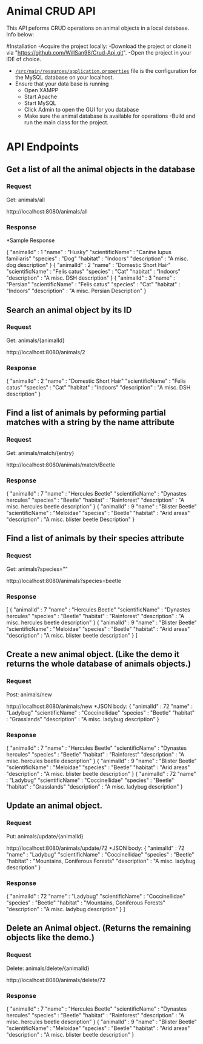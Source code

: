 # Animal CRUD API
This API peforms CRUD operations on animal objects in a local database. Info below:

#Installation
-Acquire the project locally:
  -Download the project or clone it via "https://github.com/WillSan98/Crud-Api.git".
-Open the project in your IDE of choice.
- [`/src/main/resources/application.properties`](https://github.com/WillSan98/Crud-Api/blob/master/Assignment-4/src/main/resources/application.properties) file is the configuration for the MySQL database on your localhost.
- Ensure that your data base is running
  - Open XAMPP
  - Start Apache
  - Start MySQL
  - Click Admin to open the GUI for you database
  - Make sure the animal database is available for operations
-Build and run the main class for the project.

# API Endpoints
## Get a list of all the animal objects in the database
### Request
  Get: animals/all
  
  http://localhost:8080/animals/all

### Response
*Sample Response
  
   {
      "animalId" : 1
      "name" : "Husky"
      "scientificName" : "Canine lupus familiaris"
      "species" : "Dog"
      "habitat" : "Indoors"
      "description" : "A misc. dog description"
  }
  {
    "animalId" : 2
    "name" : "Domestic Short Hair"
    "scientificName" : "Felis catus"
    "species" : "Cat"
    "habitat" : "Indoors"
    "description" : "A misc. DSH description"
  }
  {
    "animalId" : 3
    "name" : "Persian"
    "scientificName" : "Felis catus"
    "species" : "Cat"
    "habitat" : "Indoors"
    "description" : "A misc. Persian Description"
  }
  
## Search an animal object by its ID
### Request
  Get: animals/{animalId}
  
  http://localhost:8080/animals/2

### Response

  {
    "animalId" : 2
    "name" : "Domestic Short Hair"
    "scientificName" : "Felis catus"
    "species" : "Cat"
    "habitat" : "Indoors"
    "description" : "A misc. DSH description"
  }
 

## Find a list of animals by peforming partial matches with a string by the name attribute
### Request
  Get: animals/match/{entry}

  http://localhost:8080/animals/match/Beetle
### Response

  {
    "animalId" : 7
    "name" : "Hercules Beetle"
    "scientificName" : "Dynastes hercules"
    "species" : "Beetle"
    "habitat" : "Rainforest"
    "description" : "A misc. hercules beetle description"
  }
  {
    "animalId" : 9
    "name" : "Blister Beetle"
    "scientificName" : "Meloidae"
    "species" : "Beetle"
    "habitat" : "Arid areas"
    "description" : "A misc. blister beetle Description"
  }

## Find a list of animals by their species attribute
### Request
  Get: animals?species=""

  http://localhost:8080/animals?species=beetle

### Response
[
  {
    "animalId" : 7
    "name" : "Hercules Beetle"
    "scientificName" : "Dynastes hercules"
    "species" : "Beetle"
    "habitat" : "Rainforest"
    "description" : "A misc. hercules beetle description"
  }
  {
    "animalId" : 9
    "name" : "Blister Beetle"
    "scientificName" : "Meloidae"
    "species" : "Beetle"
    "habitat" : "Arid areas"
    "description" : "A misc. blister beetle description"
  }
]

## Create a new animal object. (Like the demo it returns the whole database of animals objects.)
### Request
  Post: animals/new

  http://localhost:8080/animals/new
  *JSON body:
  {
    "animalId" : 72
    "name" : "Ladybug"
    "scientificName" : "Coccinellidae"
    "species" : "Beetle"
    "habitat" : "Grasslands"
    "description" : "A misc. ladybug description"
  }
  
### Response

  {
    "animalId" : 7
    "name" : "Hercules Beetle"
    "scientificName" : "Dynastes hercules"
    "species" : "Beetle"
    "habitat" : "Rainforest"
    "description" : "A misc. hercules beetle description"
  }
  {
    "animalId" : 9
    "name" : "Blister Beetle"
    "scientificName" : "Meloidae"
    "species" : "Beetle"
    "habitat" : "Arid areas"
    "description" : "A misc. blister beetle description"
  }
  {
    "animalId" : 72
    "name" : "Ladybug"
    "scientificName" : "Coccinellidae"
    "species" : "Beetle"
    "habitat" : "Grasslands"
    "description" : "A misc. ladybug description"
  }

## Update an animal object.
### Request
  Put: animals/update/{animalId}

  http://localhost:8080/animals/update/72
  *JSON body:
  {
    "animalId" : 72
    "name" : "Ladybug"
    "scientificName" : "Coccinellidae"
    "species" : "Beetle"
    "habitat" : "Mountains, Coniferous Forests"
    "description" : "A misc. ladybug description"
  }
### Response
  {
    "animalId" : 72
    "name" : "Ladybug"
    "scientificName" : "Coccinellidae"
    "species" : "Beetle"
    "habitat" : "Mountains, Coniferous Forests"
    "description" : "A misc. ladybug description"
  }
]
## Delete an Animal object. (Returns the remaining objects like the demo.)
### Request
  Delete: animals/delete/{animalId}

  http://localhost:8080/animals/delete/72
### Response

  {
    "animalId" : 7
    "name" : "Hercules Beetle"
    "scientificName" : "Dynastes hercules"
    "species" : "Beetle"
    "habitat" : "Rainforest"
    "description" : "A misc. hercules beetle description"
  }
  {
    "animalId" : 9
    "name" : "Blister Beetle"
    "scientificName" : "Meloidae"
    "species" : "Beetle"
    "habitat" : "Arid areas"
    "description" : "A misc. blister beetle description"
  }

  
